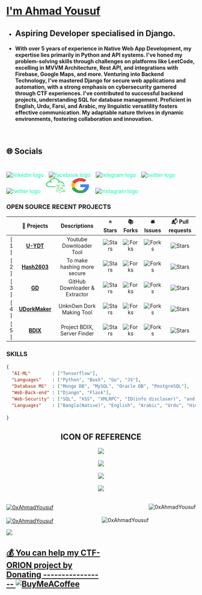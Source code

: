 # [I'm Ahmad Yousuf](https://0xAhmadYousuf.com?ref=https://github.com/0xAhmadYousuf/)

- ## Aspiring Developer specialised in Django.
- #### With over 5 years of experience in Native Web App Development, my expertise lies primarily in Python and API systems. I've honed my problem-solving skills through challenges on platforms like LeetCode, excelling in MVVM Architecture, Rest API, and integrations with Firebase, Google Maps, and more. Venturing into Backend Technology, I've mastered Django for secure web applications and automation, with a strong emphasis on cybersecurity garnered through CTF experiences. I've contributed to successful backend projects, understanding SQL for database management. Proficient in English, Urdu, Farsi, and Arabic, my linguistic versatility fosters effective communication. My adaptable nature thrives in dynamic environments, fostering collaboration and innovation.

<br>

## 🌐 Socials
<div align="left" style="text-decoration: none;">
  <div style="text-align: left; font-size: 20px;">
      <br>
  </div>
    <a href="https://www.linkedin.com/in/Unkn0wn2603/" target="_blank" style="text-decoration: none;color: #00fcb0;margin-right: 10px;">
    <img src="https://raw.githubusercontent.com/maurodesouza/profile-readme-generator/master/src/assets/icons/social/linkedin/default.svg" width="52" height="40" alt="linkedin logo">
    </a>
    <a href="https://www.facebook.com/Unkn0wn2603/" target="_blank" style="text-decoration: none;color: #00fcb0;margin-right: 10px;">
    <img src="https://raw.githubusercontent.com/maurodesouza/profile-readme-generator/master/src/assets/icons/social/facebook/default.svg" width="52" height="40" alt="facebook logo">
    </a>
    <a href="https://t.me/Unkn0wn2603/" target="_blank" style="text-decoration: none;color: #00fcb0;margin-right: 10px;">
    <img src="https://raw.githubusercontent.com/maurodesouza/profile-readme-generator/master/src/assets/icons/social/telegram/default.svg" width="52" height="40" alt="telegram logo">
    </a>
    <a href="https://www.twitter.com/Unkn0wn2603/" target="_blank" style="text-decoration: none;color: #00fcb0;margin-right: 10px;">
    <img src="https://raw.githubusercontent.com/maurodesouza/profile-readme-generator/master/src/assets/icons/social/twitter/default.svg" width="52" height="40" alt="twitter logo">
    </a>
    <a href="https://www.youtube.com/@Unkn0wn2603/" target="_blank" style="text-decoration: none;color: #00fcb0;margin-right: 10px;">
    <img src="https://raw.githubusercontent.com/maurodesouza/profile-readme-generator/master/src/assets/icons/social/youtube/default.svg" width="52" height="40" alt="twitter logo">
    </a>
    <a href="https://tryhackme.com/p/Unkn0wn2603" target="_blank" style="text-decoration: none;color: #00fcb0;margin-right: 10px;">
    <img src="https://github.com/0xAhmadYousuf/DB/raw/main/thm.svg" width="52" height="40" alt="twitter logo">
    </a>
    <a href="https://google.com/search?q=Unkn0wn2603" target="_blank" style="text-decoration: none;color: #00fcb0;margin-right: 10px;">
    <img src="https://github.com/0xAhmadYousuf/DB/raw/main/google.svg" width="52" height="40" alt="twitter logo">
    </a>
    <a href="mailto:Unkn0wn2603@protonmail.com" target="_blank" style="text-decoration: none;color: #00fcb0;margin-right: 10px;">
    <img src="https://raw.githubusercontent.com/maurodesouza/profile-readme-generator/master/src/assets/icons/social/gmail/default.svg" width="52" height="40" alt="instagram logo">
    </a>
</div>


### OPEN SOURCE RECENT PROJECTS

|         |         🎁 Projects                                                                               |                          Descriptions                        |                                                                ⭐ Stars                                                              |                                                               📚 Forks                                                                |                                                               🛎 Issues                                                                |                                                             📬 Pull requests                                                              |
|:-------:|:-------------------------------------------------------------------------------------------------:|:------------------------------------------------------------:|:-------------------------------------------------------------------------------------------------------------------------------------:|:-------------------------------------------------------------------------------------------------------------------------------------:|:--------------------------------------------------------------------------------------------------------------------------------------:|:------------------------------------------------------------------------------------------------------------------------------------------:|
|  [ 1 ]  |  <a href="https://github.com/0xAhmadYousuf/U-YDT"><b>U-YDT</b></a>                                |  Youtube Downloader Tool                                     |  <img alt="Stars" src="https://img.shields.io/github/stars/0xAhmadYousuf/U-YDT?style=flat-square&labelColor=343b41"/>                 |  <img alt="Forks" src="https://img.shields.io/github/forks/0xAhmadYousuf/U-YDT?style=flat-square&labelColor=343b41"/>                 |  <img alt="Forks" src="https://img.shields.io/github/issues/0xAhmadYousuf/U-YDT?style=flat-square&labelColor=343b41"/>                 |  <img alt="Stars" src="https://img.shields.io/github/issues-pr/0xAhmadYousuf/U-YDT?style=flat-square&labelColor=343b41"/>                  |
|  [ 2 ]  |  <a href="https://github.com/0xAhmadYousuf/Hash2603"><b>Hash2603</b></a>                          |  To make hashing more secure                                 |  <img alt="Stars" src="https://img.shields.io/github/stars/0xAhmadYousuf/Hash2603?style=flat-square&labelColor=343b41"/>              |  <img alt="Forks" src="https://img.shields.io/github/forks/0xAhmadYousuf/Hash2603?style=flat-square&labelColor=343b41"/>              |  <img alt="Forks" src="https://img.shields.io/github/issues/0xAhmadYousuf/Hash2603?style=flat-square&labelColor=343b41"/>              |  <img alt="Stars" src="https://img.shields.io/github/issues-pr/0xAhmadYousuf/Hash2603?style=flat-square&labelColor=343b41"/>               |
|  [ 3 ]  |  <a href="https://github.com/0xAhmadYousuf/GD"><b>GD</b></a>                                      |  GitHub Downloader & Extractor                               |  <img alt="Stars" src="https://img.shields.io/github/stars/0xAhmadYousuf/GD?style=flat-square&labelColor=343b41"/>                    |  <img alt="Forks" src="https://img.shields.io/github/forks/0xAhmadYousuf/GD?style=flat-square&labelColor=343b41"/>                    |  <img alt="Forks" src="https://img.shields.io/github/issues/0xAhmadYousuf/GD?style=flat-square&labelColor=343b41"/>                    |  <img alt="Stars" src="https://img.shields.io/github/issues-pr/0xAhmadYousuf/GD?style=flat-square&labelColor=343b41"/>                     |
|  [ 4 ]  |  <a href="https://github.com/0xAhmadYousuf/UDorkMaker"><b>UDorkMaker</b></a>                      |  Unkn0wn Dork Making Tool                                    |  <img alt="Stars" src="https://img.shields.io/github/stars/0xAhmadYousuf/UDorkMaker?style=flat-square&labelColor=343b41"/>            |  <img alt="Forks" src="https://img.shields.io/github/forks/0xAhmadYousuf/UDorkMaker?style=flat-square&labelColor=343b41"/>            |  <img alt="Forks" src="https://img.shields.io/github/issues/0xAhmadYousuf/UDorkMaker?style=flat-square&labelColor=343b41"/>            |  <img alt="Stars" src="https://img.shields.io/github/issues-pr/0xAhmadYousuf/UDorkMaker?style=flat-square&labelColor=343b41"/>             |
|  [ 5 ]  |  <a href="https://github.com/0xAhmadYousuf/bdix"><b>BDIX</b></a>                                  |  Project BDIX, Server Finder                                 |  <img alt="Stars" src="https://img.shields.io/github/stars/0xAhmadYousuf/bdix?style=flat-square&labelColor=343b41"/>                  |  <img alt="Forks" src="https://img.shields.io/github/forks/0xAhmadYousuf/bdix?style=flat-square&labelColor=343b41"/>                  |  <img alt="Forks" src="https://img.shields.io/github/issues/0xAhmadYousuf/bdix?style=flat-square&labelColor=343b41"/>                  |  <img alt="Stars" src="https://img.shields.io/github/issues-pr/0xAhmadYousuf/bdix?style=flat-square&labelColor=343b41"/>                   |


### SKILLS
```json
{ 
  "AI-ML"        : ["Tensorflow"],
  "Languages"    : ["Python", "Bash", "Go", "JS"],
  "Database MS"  : ["Mongo DB", "MySQL", "Oracle DB", "PostgreSQL"],
  "Web-Back-end" : ["Django", "Flask"],
  "Web-Security" : ["SQL", "XSS", "XMLRPC", "ID(info discloser)", "and more..."],
  "Languages"    : ["Bangla(Native)", "English", "Arabic", "Urdu", "Hindi", "Farsi"],

}
```

<h2 align="center">ICON OF REFERENCE</h2>
<p align="center"><a href="https://skillicons.dev"><img src="https://skillicons.dev/icons?i=bash,c,css,django,flask,html,nodejs,js,py,pytorch,tensorflow,nextjs,ae,anaconda,docker" /></a></p>
<p align="center"><a href="https://skillicons.dev"><img src="https://skillicons.dev/icons?i=git,github,githubactions,gitlab,pycharm,vscode,postman,replit,aws,azure,gcp,cloudflare,heroku,firebase,raspberrypi" /></a></p>
<p align="center"><a href="https://skillicons.dev"><img src="https://skillicons.dev/icons?i=redhat,ubuntu,linux,debian,mongodb,mysql,sqlite,wordpress,regex,discord,bots,gmail,instagram,linkedin,stackoverflow" /></a></p>
<p align="center"><a href="https://skillicons.dev"><img src="https://skillicons.dev/icons?i=kali,powershell,windows,arch,raspberrypi,redhat,ubuntu,linux,debian,md,ps,svg,xd" /></a></p>

<h2 align="center"></h2>

<a href="https://github.com/0xAhmadYousuf/"><img align="center" height="157em" src="https://github-readme-stats.vercel.app/api?username=0xAhmadYousuf&theme=tokyonight&layout=compact&show_icons=true&locale=en" alt="0xAhmadYousuf" /><img align="right" height="157em" src="https://github-readme-stats.vercel.app/api/top-langs?username=0xAhmadYousuf&theme=tokyonight&show_icons=true&locale=en&layout=compact" alt="0xAhmadYousuf" /></a>
</br>
</br>
<a href="https://leetcode.com/Unkn0wn2603/"><img align="center" height="150em" src="https://leetcard.jacoblin.cool/Unkn0wn2603?theme=dark" alt="0xAhmadYousuf" /><a href="https://github.com/0xAhmadYousuf/"><img align="right" height="150em" src="https://github-readme-streak-stats.herokuapp.com/?user=0xAhmadYousuf&theme=tokyonight&layout=compact" alt="0xAhmadYousuf" />

![](https://raw.githubusercontent.com/Sutil/Sutil/2b2fad3bf54522bb30c8c170591fc68ff51b69e6/github-contribution-grid-snake2.svg)

## 💰 You can help my CTF-ORION project by Donating ----------------- [![BuyMeACoffee](https://img.shields.io/badge/Buy%20Me%20a%20Coffee-ffdd00?style=for-the-badge&logo=buy-me-a-coffee&logoColor=black)](https://www.buymeacoffee.com/Unkn0wn2603)
